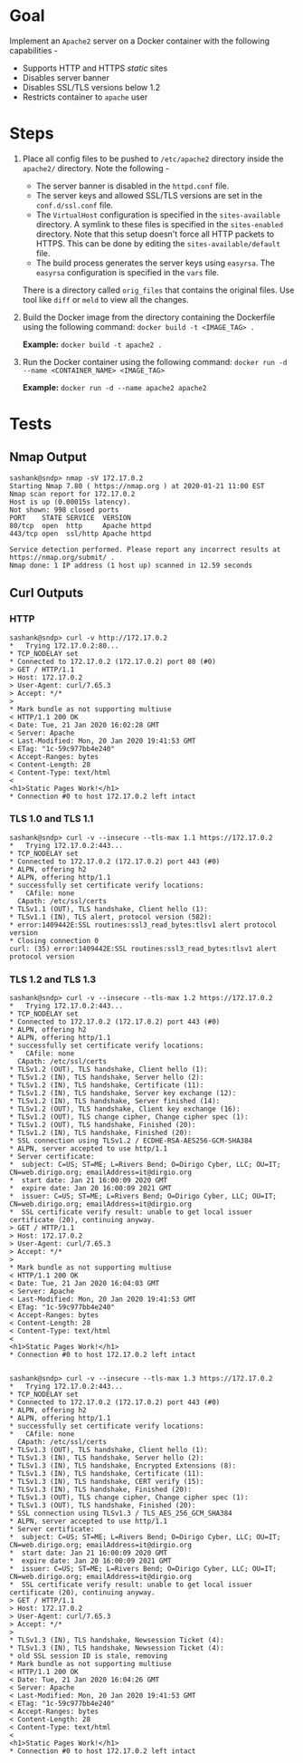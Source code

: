 # Goal

Implement an `Apache2` server on a Docker container with the following capabilities -

* Supports HTTP and HTTPS *static* sites
* Disables server banner
* Disables SSL/TLS versions below 1.2
* Restricts container to `apache` user


# Steps

1. Place all config files to be pushed to `/etc/apache2` directory inside the `apache2/` directory. Note the following -
    * The server banner is disabled in the `httpd.conf` file.
    * The server keys and allowed SSL/TLS versions are set in the `conf.d/ssl.conf` file.
    * The `VirtualHost` configuration is specified in the `sites-available` directory. A symlink to these files is specified in the `sites-enabled` directory. Note that this setup doesn't force all HTTP packets to HTTPS. This can be done by editing the `sites-available/default` file.
    * The build process generates the server keys using `easyrsa`. The `easyrsa` configuration is specified in the `vars` file.

    There is a directory called `orig_files` that contains the original files. Use tool like `diff` or `meld` to view all the changes.

2. Build the Docker image from the directory containing the Dockerfile using the following command: `docker build -t <IMAGE_TAG> .`

    **Example:** `docker build -t apache2 .`

3. Run the Docker container using the following command: `docker run -d --name <CONTAINER_NAME> <IMAGE_TAG>`

    **Example:** `docker run -d --name apache2 apache2`


# Tests

## Nmap Output

```
sashank@sndp> nmap -sV 172.17.0.2
Starting Nmap 7.80 ( https://nmap.org ) at 2020-01-21 11:00 EST
Nmap scan report for 172.17.0.2
Host is up (0.00015s latency).
Not shown: 998 closed ports
PORT    STATE SERVICE  VERSION
80/tcp  open  http     Apache httpd
443/tcp open  ssl/http Apache httpd

Service detection performed. Please report any incorrect results at https://nmap.org/submit/ .
Nmap done: 1 IP address (1 host up) scanned in 12.59 seconds
```

## Curl Outputs

### HTTP

```
sashank@sndp> curl -v http://172.17.0.2
*   Trying 172.17.0.2:80...
* TCP_NODELAY set
* Connected to 172.17.0.2 (172.17.0.2) port 80 (#0)
> GET / HTTP/1.1
> Host: 172.17.0.2
> User-Agent: curl/7.65.3
> Accept: */*
> 
* Mark bundle as not supporting multiuse
< HTTP/1.1 200 OK
< Date: Tue, 21 Jan 2020 16:02:28 GMT
< Server: Apache
< Last-Modified: Mon, 20 Jan 2020 19:41:53 GMT
< ETag: "1c-59c977bb4e240"
< Accept-Ranges: bytes
< Content-Length: 28
< Content-Type: text/html
< 
<h1>Static Pages Work!</h1>
* Connection #0 to host 172.17.0.2 left intact
```

### TLS 1.0 and TLS 1.1

```
sashank@sndp> curl -v --insecure --tls-max 1.1 https://172.17.0.2
*   Trying 172.17.0.2:443...
* TCP_NODELAY set
* Connected to 172.17.0.2 (172.17.0.2) port 443 (#0)
* ALPN, offering h2
* ALPN, offering http/1.1
* successfully set certificate verify locations:
*   CAfile: none
  CApath: /etc/ssl/certs
* TLSv1.1 (OUT), TLS handshake, Client hello (1):
* TLSv1.1 (IN), TLS alert, protocol version (582):
* error:1409442E:SSL routines:ssl3_read_bytes:tlsv1 alert protocol version
* Closing connection 0
curl: (35) error:1409442E:SSL routines:ssl3_read_bytes:tlsv1 alert protocol version
```

### TLS 1.2 and TLS 1.3

```
sashank@sndp> curl -v --insecure --tls-max 1.2 https://172.17.0.2
*   Trying 172.17.0.2:443...
* TCP_NODELAY set
* Connected to 172.17.0.2 (172.17.0.2) port 443 (#0)
* ALPN, offering h2
* ALPN, offering http/1.1
* successfully set certificate verify locations:
*   CAfile: none
  CApath: /etc/ssl/certs
* TLSv1.2 (OUT), TLS handshake, Client hello (1):
* TLSv1.2 (IN), TLS handshake, Server hello (2):
* TLSv1.2 (IN), TLS handshake, Certificate (11):
* TLSv1.2 (IN), TLS handshake, Server key exchange (12):
* TLSv1.2 (IN), TLS handshake, Server finished (14):
* TLSv1.2 (OUT), TLS handshake, Client key exchange (16):
* TLSv1.2 (OUT), TLS change cipher, Change cipher spec (1):
* TLSv1.2 (OUT), TLS handshake, Finished (20):
* TLSv1.2 (IN), TLS handshake, Finished (20):
* SSL connection using TLSv1.2 / ECDHE-RSA-AES256-GCM-SHA384
* ALPN, server accepted to use http/1.1
* Server certificate:
*  subject: C=US; ST=ME; L=Rivers Bend; O=Dirigo Cyber, LLC; OU=IT; CN=web.dirigo.org; emailAddress=it@dirgio.org
*  start date: Jan 21 16:00:09 2020 GMT
*  expire date: Jan 20 16:00:09 2021 GMT
*  issuer: C=US; ST=ME; L=Rivers Bend; O=Dirigo Cyber, LLC; OU=IT; CN=web.dirigo.org; emailAddress=it@dirgio.org
*  SSL certificate verify result: unable to get local issuer certificate (20), continuing anyway.
> GET / HTTP/1.1
> Host: 172.17.0.2
> User-Agent: curl/7.65.3
> Accept: */*
> 
* Mark bundle as not supporting multiuse
< HTTP/1.1 200 OK
< Date: Tue, 21 Jan 2020 16:04:03 GMT
< Server: Apache
< Last-Modified: Mon, 20 Jan 2020 19:41:53 GMT
< ETag: "1c-59c977bb4e240"
< Accept-Ranges: bytes
< Content-Length: 28
< Content-Type: text/html
< 
<h1>Static Pages Work!</h1>
* Connection #0 to host 172.17.0.2 left intact


sashank@sndp> curl -v --insecure --tls-max 1.3 https://172.17.0.2
*   Trying 172.17.0.2:443...
* TCP_NODELAY set
* Connected to 172.17.0.2 (172.17.0.2) port 443 (#0)
* ALPN, offering h2
* ALPN, offering http/1.1
* successfully set certificate verify locations:
*   CAfile: none
  CApath: /etc/ssl/certs
* TLSv1.3 (OUT), TLS handshake, Client hello (1):
* TLSv1.3 (IN), TLS handshake, Server hello (2):
* TLSv1.3 (IN), TLS handshake, Encrypted Extensions (8):
* TLSv1.3 (IN), TLS handshake, Certificate (11):
* TLSv1.3 (IN), TLS handshake, CERT verify (15):
* TLSv1.3 (IN), TLS handshake, Finished (20):
* TLSv1.3 (OUT), TLS change cipher, Change cipher spec (1):
* TLSv1.3 (OUT), TLS handshake, Finished (20):
* SSL connection using TLSv1.3 / TLS_AES_256_GCM_SHA384
* ALPN, server accepted to use http/1.1
* Server certificate:
*  subject: C=US; ST=ME; L=Rivers Bend; O=Dirigo Cyber, LLC; OU=IT; CN=web.dirigo.org; emailAddress=it@dirgio.org
*  start date: Jan 21 16:00:09 2020 GMT
*  expire date: Jan 20 16:00:09 2021 GMT
*  issuer: C=US; ST=ME; L=Rivers Bend; O=Dirigo Cyber, LLC; OU=IT; CN=web.dirigo.org; emailAddress=it@dirgio.org
*  SSL certificate verify result: unable to get local issuer certificate (20), continuing anyway.
> GET / HTTP/1.1
> Host: 172.17.0.2
> User-Agent: curl/7.65.3
> Accept: */*
> 
* TLSv1.3 (IN), TLS handshake, Newsession Ticket (4):
* TLSv1.3 (IN), TLS handshake, Newsession Ticket (4):
* old SSL session ID is stale, removing
* Mark bundle as not supporting multiuse
< HTTP/1.1 200 OK
< Date: Tue, 21 Jan 2020 16:04:26 GMT
< Server: Apache
< Last-Modified: Mon, 20 Jan 2020 19:41:53 GMT
< ETag: "1c-59c977bb4e240"
< Accept-Ranges: bytes
< Content-Length: 28
< Content-Type: text/html
< 
<h1>Static Pages Work!</h1>
* Connection #0 to host 172.17.0.2 left intact
```